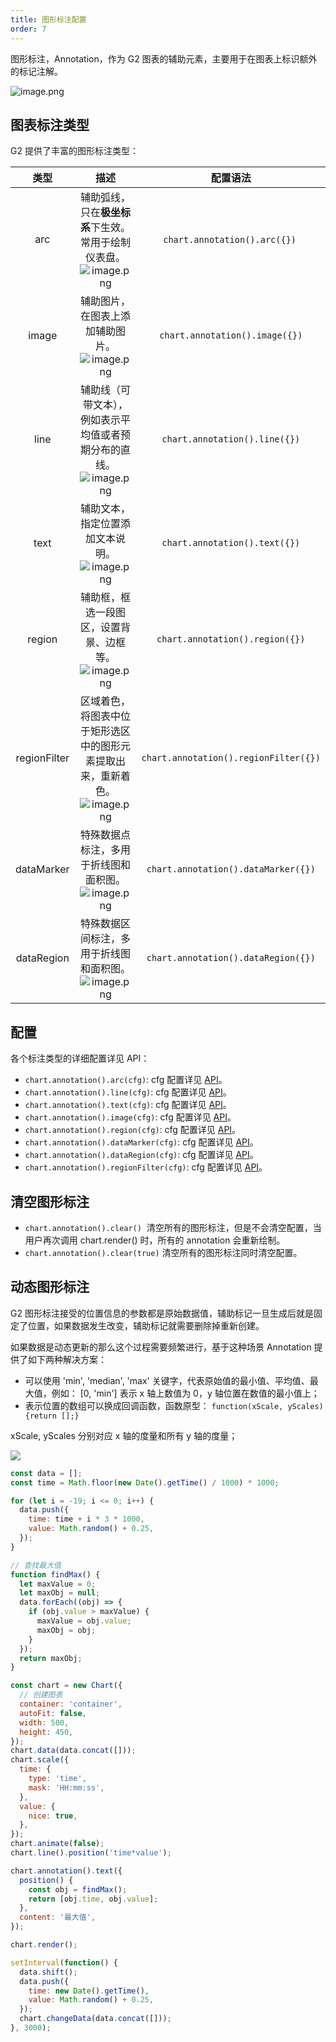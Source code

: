```yaml
---
title: 图形标注配置
order: 7
---
```


图形标注，Annotation，作为 G2 图表的辅助元素，主要用于在图表上标识额外的标记注解。

![image.png](https://gw.alipayobjects.com/mdn/rms_f5c722/afts/img/A*B0q9R7s1v3sAAAAAAAAAAABkARQnAQ)

## 图表标注类型

G2 提供了丰富的图形标注类型：

|   **类型**   |                                                                             **描述**                                                                              |             **配置语法**              |
| :----------: | :---------------------------------------------------------------------------------------------------------------------------------------------------------------: | :-----------------------------------: |
|     arc      |      辅助弧线，只在**极坐标系**下生效。常用于绘制仪表盘。![image.png](https://gw.alipayobjects.com/mdn/rms_f5c722/afts/img/A*SccqSpP2hG4AAAAAAAAAAABkARQnAQ)      |     `chart.annotation().arc({})`      |
|    image     |                辅助图片，在图表上添加辅助图片。![image.png](https://gw.alipayobjects.com/mdn/rms_f5c722/afts/img/A*KYTbSbvRKHQAAAAAAAAAAABkARQnAQ)                |    `chart.annotation().image({})`     |
|     line     |     辅助线（可带文本），例如表示平均值或者预期分布的直线。![image.png](https://gw.alipayobjects.com/mdn/rms_f5c722/afts/img/A*hd7PQ4z_JS8AAAAAAAAAAABkARQnAQ)     |     `chart.annotation().line({})`     |
|     text     |                辅助文本，指定位置添加文本说明。![image.png](https://gw.alipayobjects.com/mdn/rms_f5c722/afts/img/A*PdjoSrdEhnwAAAAAAAAAAABkARQnAQ)                |     `chart.annotation().text({})`     |
|    region    |            辅助框，框选一段图区，设置背景、边框等。![image.png](https://gw.alipayobjects.com/mdn/rms_f5c722/afts/img/A*VEOZR5rXpqMAAAAAAAAAAABkARQnAQ)            |    `chart.annotation().region({})`    |
| regionFilter | 区域着色，将图表中位于矩形选区中的图形元素提取出来，重新着色。![image.png](https://gw.alipayobjects.com/mdn/rms_f5c722/afts/img/A*cp2jSJfeJDYAAAAAAAAAAABkARQnAQ) | `chart.annotation().regionFilter({})` |
|  dataMarker  |             特殊数据点标注，多用于折线图和面积图。![image.png](https://gw.alipayobjects.com/mdn/rms_f5c722/afts/img/A*h-e2TLivyI4AAAAAAAAAAABkARQnAQ)             |  `chart.annotation().dataMarker({})`  |
|  dataRegion  |            特殊数据区间标注，多用于折线图和面积图。![image.png](https://gw.alipayobjects.com/mdn/rms_f5c722/afts/img/A*NHbSRKacUesAAAAAAAAAAABkARQnAQ)            |  `chart.annotation().dataRegion({})`  |

## 配置

各个标注类型的详细配置详见 API：

- `chart.annotation().arc(cfg)`: cfg 配置详见 [API](../../api/classes/annotation#arc)。
- `chart.annotation().line(cfg)`: cfg 配置详见 [API](../../api/classes/annotation#line)。
- `chart.annotation().text(cfg)`: cfg 配置详见 [API](../../api/classes/annotation#text)。
- `chart.annotation().image(cfg)`: cfg 配置详见 [API](../../api/classes/annotation#image)。
- `chart.annotation().region(cfg)`: cfg 配置详见 [API](../../api/classes/annotation#region)。
- `chart.annotation().dataMarker(cfg)`: cfg 配置详见 [API](../../api/classes/annotation#datamarker)。
- `chart.annotation().dataRegion(cfg)`: cfg 配置详见 [API](../../api/classes/annotation#dataregion)。
- `chart.annotation().regionFilter(cfg)`: cfg 配置详见 [API](../../api/classes/annotation#regionfilter)。

## 清空图形标注

- `chart.annotation().clear()`  清空所有的图形标注，但是不会清空配置，当用户再次调用 chart.render() 时，所有的 annotation 会重新绘制。
- `chart.annotation().clear(true)` 清空所有的图形标注同时清空配置。

## 动态图形标注

G2 图形标注接受的位置信息的参数都是原始数据值，辅助标记一旦生成后就是固定了位置，如果数据发生改变，辅助标记就需要删除掉重新创建。

如果数据是动态更新的那么这个过程需要频繁进行，基于这种场景 Annotation 提供了如下两种解决方案：

- 可以使用 'min', 'median', 'max' 关键字，代表原始值的最小值、平均值、最大值，例如： [0, 'min'] 表示 x 轴上数值为 0，y 轴位置在数值的最小值上；
- 表示位置的数组可以换成回调函数，函数原型： `function(xScale, yScales) {return [];}`

xScale, yScales 分别对应 x 轴的度量和所有 y 轴的度量；

![](https://gw.alipayobjects.com/mdn/rms_f5c722/afts/img/A*NHbSRKacUesAAAAAAAAAAABkARQnAQ)

```javascript
const data = [];
const time = Math.floor(new Date().getTime() / 1000) * 1000;

for (let i = -19; i <= 0; i++) {
  data.push({
    time: time + i * 3 * 1000,
    value: Math.random() + 0.25,
  });
}

// 查找最大值
function findMax() {
  let maxValue = 0;
  let maxObj = null;
  data.forEach((obj) => {
    if (obj.value > maxValue) {
      maxValue = obj.value;
      maxObj = obj;
    }
  });
  return maxObj;
}

const chart = new Chart({
  // 创建图表
  container: 'container',
  autoFit: false,
  width: 500,
  height: 450,
});
chart.data(data.concat([]));
chart.scale({
  time: {
    type: 'time',
    mask: 'HH:mm:ss',
  },
  value: {
    nice: true,
  },
});
chart.animate(false);
chart.line().position('time*value');

chart.annotation().text({
  position() {
    const obj = findMax();
    return [obj.time, obj.value];
  },
  content: '最大值',
});

chart.render();

setInterval(function() {
  data.shift();
  data.push({
    time: new Date().getTime(),
    value: Math.random() + 0.25,
  });
  chart.changeData(data.concat([]));
}, 3000);
```

